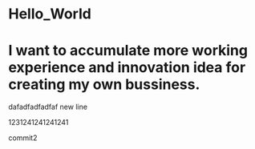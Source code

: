 # Hello_World
# I want to accumulate more working experience and innovation idea for creating my own bussiness.
dafadfadfadfaf
new line


1231241241241241


commit2
